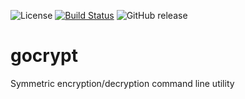 ![License](https://img.shields.io/github/license/javicv/gocrypt.svg)
[![Build Status](https://travis-ci.com/javicv/gocrypt.svg?branch=main)](https://travis-ci.com/javicv/gocrypt)
![GitHub release](https://img.shields.io/github/release/javicv/gocrypt.svg)
# gocrypt
Symmetric encryption/decryption command line utility
